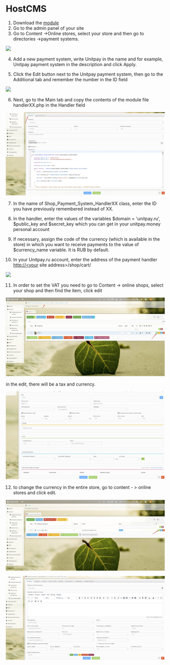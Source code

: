 # HostCMS

1. Download the [module](https://github.com/unitpay/hostcms-module/archive/master.zip)
2. Go to the admin panel of your site
3. Go to Content -&gt;Online stores, select your store and then go to directories -&gt;payment systems.

![](../../.gitbook/assets/h1.png)

4. Add a new payment system, write Unitpay in the name and for example, Unitpay payment system in the description and click Apply.

5. Click the Edit button next to the Unitpay payment system, then go to the Additional tab and remember the number in the ID field

![](../../.gitbook/assets/0%20%2815%29.png)

6. Next, go to the Main tab and copy the contents of the module file handlerXX.php in the Handler field

![](../../.gitbook/assets/h3.jpg)

7. In the name of Shop\_Payment\_System\_HandlerXX class, enter the ID you have previously remembered instead of XX.

8. In the handler, enter the values of the variables $domain = 'unitpay.ru', $public\_key and $secret\_key which you can get in your unitpay.money personal account

9. If necessary, assign the code of the currency \(which is available in the store\) in which you want to receive payments to the value of $currency\_name variable. It is RUB by default.

10. In your Unitpay.ru account, enter the address of the payment handler [http://&lt;your](http://<your) site address&gt;/shop/cart/

![](../../.gitbook/assets/1%20%2836%29.png)



11. In order to set the VAT you need to go to Content -&gt; online shops, select your shop and then find the item, click edit

![](../../.gitbook/assets/h4.jpg)

in the edit, there will be a tax and currency.

![](../../.gitbook/assets/h5.jpg)

12. to change the currency in the entire store, go to content - &gt; online stores and click edit.

![](../../.gitbook/assets/h6.jpg)

![](../../.gitbook/assets/h7.jpg)

